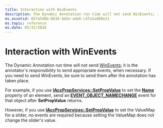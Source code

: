 ```yaml
---
title: Interaction with WinEvents
description: The Dynamic Annotation run time will not send WinEvents; it is the annotator's responsibility to send appropriate events, when necessary. If you need to send WinEvents, be sure to send them after the annotation has taken place.
ms.assetid: 657a540b-8838-4d2e-ade6-c4fa1ad08e21
ms.topic: reference
ms.date: 05/31/2018
---
```


# Interaction with WinEvents

The Dynamic Annotation run time will not send [WinEvents](winevents-infrastructure.md); it is the annotator's responsibility to send appropriate events, when necessary. If you need to send WinEvents, be sure to send them after the annotation has taken place.

For example, if you use [**IAccPropServices::SetPropValue**](/windows/desktop/api/Oleacc/nf-oleacc-iaccpropservices-setpropvalue) to set the [**Name**](name-property.md) property of an element, send an [**EVENT\_OBJECT\_NAMECHANGE**](event-constants.md) event for that object after **SetPropValue** returns.

However, if you use [**IAccPropServices::SetPropValue**](/windows/desktop/api/Oleacc/nf-oleacc-iaccpropservices-setpropvalue) to set the ValueMap for a slider, no events are required because setting the ValueMap does not change the slider's value.

 

 




